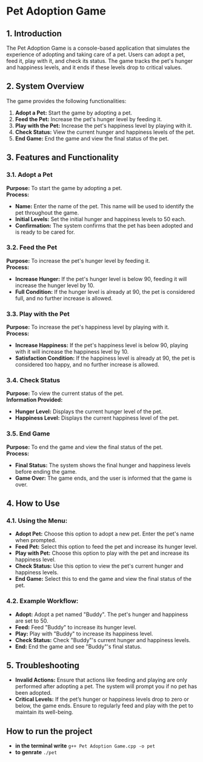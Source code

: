 # Pet Adoption Game

## 1. Introduction

The Pet Adoption Game is a console-based application that simulates the experience of adopting and taking care of a pet. Users can adopt a pet, feed it, play with it, and check its status. The game tracks the pet's hunger and happiness levels, and it ends if these levels drop to critical values.

## 2. System Overview

The game provides the following functionalities:

1. **Adopt a Pet:** Start the game by adopting a pet.
2. **Feed the Pet:** Increase the pet's hunger level by feeding it.
3. **Play with the Pet:** Increase the pet's happiness level by playing with it.
4. **Check Status:** View the current hunger and happiness levels of the pet.
5. **End Game:** End the game and view the final status of the pet.

## 3. Features and Functionality

### 3.1. Adopt a Pet

**Purpose:** To start the game by adopting a pet.  
**Process:**

- **Name:** Enter the name of the pet. This name will be used to identify the pet throughout the game.
- **Initial Levels:** Set the initial hunger and happiness levels to 50 each.
- **Confirmation:** The system confirms that the pet has been adopted and is ready to be cared for.

### 3.2. Feed the Pet

**Purpose:** To increase the pet's hunger level by feeding it.  
**Process:**

- **Increase Hunger:** If the pet's hunger level is below 90, feeding it will increase the hunger level by 10.
- **Full Condition:** If the hunger level is already at 90, the pet is considered full, and no further increase is allowed.

### 3.3. Play with the Pet

**Purpose:** To increase the pet's happiness level by playing with it.  
**Process:**

- **Increase Happiness:** If the pet's happiness level is below 90, playing with it will increase the happiness level by 10.
- **Satisfaction Condition:** If the happiness level is already at 90, the pet is considered too happy, and no further increase is allowed.

### 3.4. Check Status

**Purpose:** To view the current status of the pet.  
**Information Provided:**

- **Hunger Level:** Displays the current hunger level of the pet.
- **Happiness Level:** Displays the current happiness level of the pet.

### 3.5. End Game

**Purpose:** To end the game and view the final status of the pet.  
**Process:**

- **Final Status:** The system shows the final hunger and happiness levels before ending the game.
- **Game Over:** The game ends, and the user is informed that the game is over.

## 4. How to Use

### 4.1. Using the Menu:

- **Adopt Pet:** Choose this option to adopt a new pet. Enter the pet's name when prompted.
- **Feed Pet:** Select this option to feed the pet and increase its hunger level.
- **Play with Pet:** Choose this option to play with the pet and increase its happiness level.
- **Check Status:** Use this option to view the pet's current hunger and happiness levels.
- **End Game:** Select this to end the game and view the final status of the pet.

### 4.2. Example Workflow:

- **Adopt:** Adopt a pet named "Buddy". The pet's hunger and happiness are set to 50.
- **Feed:** Feed "Buddy" to increase its hunger level.
- **Play:** Play with "Buddy" to increase its happiness level.
- **Check Status:** Check "Buddy"'s current hunger and happiness levels.
- **End:** End the game and see "Buddy"'s final status.

## 5. Troubleshooting

- **Invalid Actions:** Ensure that actions like feeding and playing are only performed after adopting a pet. The system will prompt you if no pet has been adopted.
- **Critical Levels:** If the pet’s hunger or happiness levels drop to zero or below, the game ends. Ensure to regularly feed and play with the pet to maintain its well-being.

## How to run the project

- **in the terminal write** `g++ Pet Adoption Game.cpp -o pet`
- **to genrate** `./pet`
